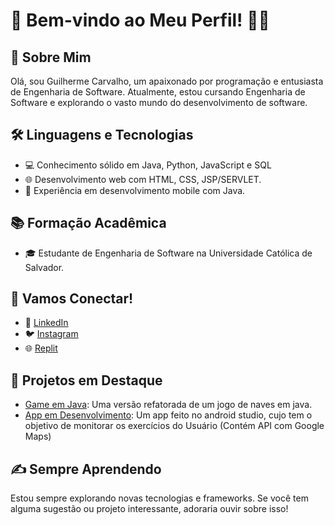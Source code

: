 # 👋 Bem-vindo ao Meu Perfil! 👨‍💻

## 🚀 Sobre Mim

Olá, sou Guilherme Carvalho, um apaixonado por programação e entusiasta de Engenharia de Software. Atualmente, estou cursando Engenharia de Software e explorando o vasto mundo do desenvolvimento de software.

## 🛠️ Linguagens e Tecnologias

- 💻 Conhecimento sólido em Java, Python, JavaScript e SQL
- 🌐 Desenvolvimento web com HTML, CSS, JSP/SERVLET.
- 📱 Experiência em desenvolvimento mobile com Java.

## 📚 Formação Acadêmica

- 🎓 Estudante de Engenharia de Software na Universidade Católica de Salvador.

## 🤝 Vamos Conectar!

- 🔗 [LinkedIn](https://www.linkedin.com/in/guilherme-carvalho-bbb584215/)
- 🐦 [Instagram](https://www.instagram.com/https.carvalhogui/)
- 🌐 [Replit](https://replit.com/@LUISGUILHERME56)

## 🚀 Projetos em Destaque

- [Game em Java]([https://github.com/seu-username/projeto-1](https://github.com/Fiudy/Trabalho-POOAvancado.git)): Uma versão refatorada de um jogo de naves em java.
- [App em Desenvolvimento]([https://github.com/seu-username/projeto-2](https://github.com/Fiudy/Aplicativo.git)): Um app feito no android studio, cujo tem o objetivo de monitorar os exercícios do Usuário (Contém API com Google Maps)

## ✍ Sempre Aprendendo

Estou sempre explorando novas tecnologias e frameworks. Se você tem alguma sugestão ou projeto interessante, adoraria ouvir sobre isso!

